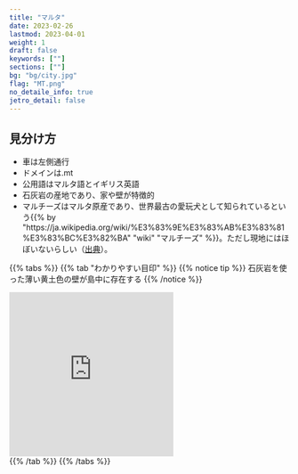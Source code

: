 ```yaml
---
title: "マルタ"
date: 2023-02-26
lastmod: 2023-04-01
weight: 1
draft: false
keywords: [""]
sections: [""]
bg: "bg/city.jpg"
flag: "MT.png"
no_detaile_info: true
jetro_detail: false
---
```



<div class="main-desciption country-description">
    <h2 class="section-title">見分け方</h2>
    <ul class="rule-list">
        <li>車は<span class="quiz">左側</span>通行</li>
        <li>ドメインは<span class="quiz">.mt</span></li>
        <li>公用語は<span class="quiz">マルタ語とイギリス英語</span></li>
        <li><span class="quiz">石灰岩の産地</span>であり、家や壁が特徴的</li>
        <li>マルチーズはマルタ原産であり、世界最古の愛玩犬として知られているという{{% by "https://ja.wikipedia.org/wiki/%E3%83%9E%E3%83%AB%E3%83%81%E3%83%BC%E3%82%BA" "wiki" "マルチーズ" %}}。ただし現地にはほぼいないらしい（<a href="https://note.interlink.blog/n/ncba2cd9e0679">出典</a>）。</li>
    </ul>
</div>


{{% tabs  %}}
{{% tab "わかりやすい目印" %}}
{{% notice tip %}}
石灰岩を使った薄い黄土色の壁が島中に存在する
{{% /notice %}}
<div class="googlemap-if">
<iframe src="https://www.google.com/maps/embed?pb=!4v1679668368631!6m8!1m7!1szvW6wnu1XpdR1QvIMk99Rg!2m2!1d35.8560548181086!2d14.41273861118275!3f276.1221585632379!4f0.29597480058619396!5f3.325193203789971" width="295" height="295" style="border:0;" allowfullscreen="" loading="lazy" referrerpolicy="no-referrer-when-downgrade"></iframe>
</div>
{{% /tab %}}
{{% /tabs %}}

